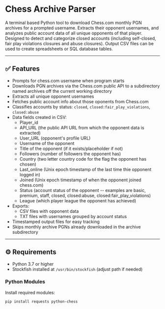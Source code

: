 # Chess Archive Parser

A terminal based Python tool to download Chess.com monthly PGN archives for a prompted username. Extracts their opponent usernames, and analyzes public account data of all unique opponents of that player. Designed to detect and categorize closed accounts (including self-closed, fair play violations closures and abuse closures). Output CSV files can be used to create spreadsheets or SQL database tables.

---

## ✅ Features

- Prompts for chess.com username when program starts
- Downloads PGN archives via the Chess.com public API to a subdirectory named archives off the current working directory
- Extracts all unique opponent usernames
- Fetches public account info about those oponents from Chess.com
- Classifies accounts by status: `closed`, `closed:fair_play_violations`, `closed:abuse`
- Data fields created in CSV:
  - Player_id
  - API_URL (the public API URL from which the opponent data is extracted)
  - User_URL (opponent's profile URL)
  - Username of the opponent
  - Title of the opponent (if it exists/placeholder if not)
  - Followers (number of followers the opponent has)
  - Country (two letter country code for the flag the opponent has chosen)
  - Last_online (Unix epoch timestamp of the last time thie opponent logged in)
  - Joined (Unix epoch timestamp of when the opponent joined chess.com)
  - Status (account status of the opponent -- examples are basic, premium, staff, closed, closed:abuse, closed:fair_play_violations)
  - League (which player league the opponent has achieved)
- Exports:
  - CSV files with opponent data
  - TXT files with usernames grouped by account status
- Timestamped output files for easy tracking
- Skips monthly archive PGNs already downloaded in the archive subdirectory

---

## ⚙️ Requirements

- Python 3.7 or higher
- Stockfish installed at `/usr/bin/stockfish` (adjust path if needed)

### Python Modules

Install required modules:

```bash
pip install requests python-chess

